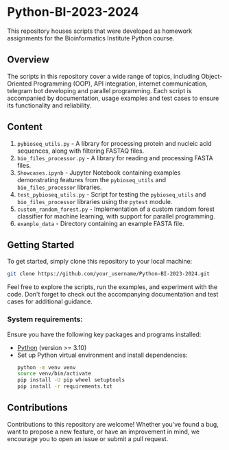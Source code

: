 # Python-BI-2023-2024

This repository houses scripts that were developed as homework assignments for the Bioinformatics Institute Python
course.

## Overview

The scripts in this repository cover a wide range of topics, including Object-Oriented Programming (OOP), API
integration, internet communication, telegram bot developing and parallel programming. Each script is accompanied by
documentation, usage examples and test cases to ensure its functionality and reliability.

## Content

1. `pybioseq_utils.py` - A library for processing protein and nucleic acid sequences, along with filtering FASTAQ files.
2. `bio_files_processor.py` - A library for reading and processing FASTA files.
3. `Showcases.ipynb` - Jupyter Notebook containing examples demonstrating features from the `pybioseq_utils` and
   `bio_files_processor` libraries.
4. `test_pybioseq_utils.py` - Script for testing the `pybioseq_utils` and `bio_files_processor` libraries using the
   `pytest` module.
5. `custom_random_forest.py` - Implementation of a custom random forest classifier for machine learning, with support
   for parallel programming.
6. `example_data` - Directory containing an example FASTA file.

## Getting Started

To get started, simply clone this repository to your local machine:

```bash
git clone https://github.com/your_username/Python-BI-2023-2024.git
```

Feel free to explore the scripts, run the examples, and experiment with the code. Don't forget to check out the
accompanying documentation and test cases for additional guidance.

### System requirements:

Ensure you have the following key packages and programs installed:

* [Python](https://www.python.org/downloads/) (version >= 3.10)
* Set up Python virtual environment and install dependencies:
   ```bash
   python -m venv venv
   source venv/bin/activate
   pip install -U pip wheel setuptools
   pip install -r requirements.txt
   ```

## Contributions

Contributions to this repository are welcome! Whether you've found a bug, want to propose a new feature, or have an
improvement in mind, we encourage you to open an issue or submit a pull request.


